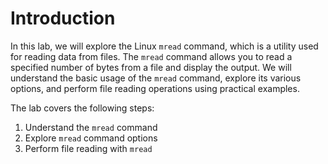 # Introduction

In this lab, we will explore the Linux `mread` command, which is a utility used for reading data from files. The `mread` command allows you to read a specified number of bytes from a file and display the output. We will understand the basic usage of the `mread` command, explore its various options, and perform file reading operations using practical examples.

The lab covers the following steps:

1. Understand the `mread` command
2. Explore `mread` command options
3. Perform file reading with `mread`
